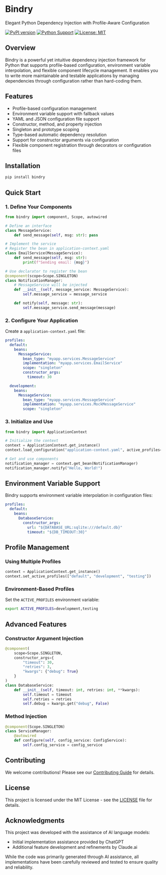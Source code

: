 # Bindry

Elegant Python Dependency Injection with Profile-Aware Configuration

[![PyPI version](https://badge.fury.io/py/bindry.svg)](https://badge.fury.io/py/bindry)
[![Python Support](https://img.shields.io/pypi/pyversions/bindry.svg)](https://pypi.org/project/bindry/)
[![License: MIT](https://img.shields.io/badge/License-MIT-yellow.svg)](https://opensource.org/licenses/MIT)

## Overview

Bindry is a powerful yet intuitive dependency injection framework for Python that supports profile-based configuration, environment variable interpolation, and flexible component lifecycle management. It enables you to write more maintainable and testable applications by managing dependencies through configuration rather than hard-coding them.

## Features

- Profile-based configuration management
- Environment variable support with fallback values
- YAML and JSON configuration file support
- Constructor, method, and property injection
- Singleton and prototype scoping
- Type-based automatic dependency resolution
- Support for constructor arguments via configuration
- Flexible component registration through decorators or configuration files

## Installation

```bash
pip install bindry
```

## Quick Start

### 1. Define Your Components

```python
from bindry import component, Scope, autowired

# Define an interface
class MessageService:
    def send_message(self, msg: str): pass

# Implement the service
# Register the bean in application-context.yaml
class EmailService(MessageService):
    def send_message(self, msg: str):
        print(f"Sending email: {msg}")

# Use declarator to register the bean
@component(scope=Scope.SINGLETON)
class NotificationManager:
    # MessageService will be injected
    def __init__(self, message_service: MessageService):
        self.message_service = message_service

    def notify(self, message: str):
        self.message_service.send_message(message)
```

### 2. Configure Your Application

Create a `application-context.yaml` file:

```yaml
profiles:
  default:
    beans:
      MessageService:
        bean_type: "myapp.services.MessageService"
        implementation: "myapp.services.EmailService"
        scope: "singleton"
        constructor_args:
          timeout: 30

  development:
    beans:
      MessageService:
        bean_type: "myapp.services.MessageService"
        implementation: "myapp.services.MockMessageService"
        scope: "singleton"
```

### 3. Initialize and Use

```python
from bindry import ApplicationContext

# Initialize the context
context = ApplicationContext.get_instance()
context.load_configuration("application-context.yaml", active_profiles=["development"])

# Get and use components
notification_manager = context.get_bean(NotificationManager)
notification_manager.notify("Hello, World!")
```

## Environment Variable Support

Bindry supports environment variable interpolation in configuration files:

```yaml
profiles:
  default:
    beans:
      DatabaseService:
        constructor_args:
          url: "${DATABASE_URL:sqlite:///default.db}"
          timeout: "${DB_TIMEOUT:30}"
```

## Profile Management

### Using Multiple Profiles

```python
context = ApplicationContext.get_instance()
context.set_active_profiles(["default", "development", "testing"])
```

### Environment-Based Profiles

Set the `ACTIVE_PROFILES` environment variable:

```bash
export ACTIVE_PROFILES=development,testing
```

## Advanced Features

### Constructor Argument Injection

```python
@component(
    scope=Scope.SINGLETON,
    constructor_args={
        "timeout": 30,
        "retries": 3,
        "kwargs": {"debug": True}
    }
)
class DatabaseService:
    def __init__(self, timeout: int, retries: int, **kwargs):
        self.timeout = timeout
        self.retries = retries
        self.debug = kwargs.get("debug", False)
```

### Method Injection

```python
@component(Scope.SINGLETON)
class ServiceManager:
    @autowired
    def configure(self, config_service: ConfigService):
        self.config_service = config_service
```

## Contributing

We welcome contributions! Please see our [Contributing Guide](CONTRIBUTING.md) for details.

## License

This project is licensed under the MIT License - see the [LICENSE](LICENSE) file for details.

## Acknowledgments

This project was developed with the assistance of AI language models:
- Initial implementation assistance provided by ChatGPT
- Additional feature development and refinements by Claude.ai

While the code was primarily generated through AI assistance, all implementations have been carefully reviewed and tested to ensure quality and reliability.
